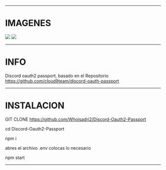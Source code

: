 ------------
# IMAGENES
<img src="https://media.discordapp.net/attachments/684760543026085894/813829790258823248/14550aaa8149ec3eefde19d9a3f006f6.png?width=1389&height=676">

<img src="https://media.discordapp.net/attachments/684760543026085894/813829938020352010/3840514817dba32211ce9ffd6fd69827.png?width=1385&height=676">

------------
# INFO


Discord oauth2 passport, basado en el Repositorio https://github.com/cloud9team/discord-oauth-passport

------------
# INSTALACION


GIT CLONE https://github.com/Whoisadri2/Discord-Oauth2-Passport

cd Discord-Oauth2-Passport

npm i

abres el archivo .env colocas lo necesario

npm start

------------

